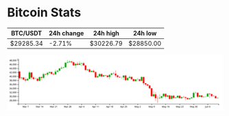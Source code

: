 # Bitcoin Stats

BTC/USDT|24h change|24h high|24h low|
|---|---|---|---|
|$29285.34|-2.71%|$30226.79|$28850.00|

<img src="./chart.svg">
